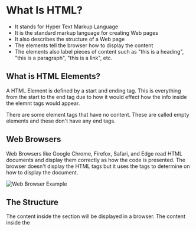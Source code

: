 # What Is HTML?
+ It stands for Hyper Text Markup Language
+ It is the standard markup language for creating Web pages
+ It also describes the structure of a Web page
+ The elements tell the browser how to display the content
+ The elements also label pieces of content such as "this is a heading", "this is a paragraph", "this is a link", etc.

## What is HTML Elements?
A HTML Element is defined by a start and ending tag. This is everything from the start to the end tag due to how it would effect how the info inside the elemnt tags would appear. 

There are some element tags that have no content. These are called empty elements and these don't have any end tags.

## Web Browsers
Web Browsers like Google Chrome, Firefox, Safari, and Edge read HTML documents and display them correctly as how the code is presented. The browser doesn't 
display the HTML tags but it uses the tags to determine on how to display the document.

![Web Browser Example](https://www.wikihow.com/images/thumb/3/35/4082-22-3.jpg/v4-460px-4082-22-3.jpg)

## The Structure
The content inside the <body> section will be displayed in a browser. The content inside the <title> element will be shown in the browser's title bar or in the page's tab.
  
![Structure](https://d112y698adiu2z.cloudfront.net/photos/production/software_photos/001/573/506/datas/original.png)

+ [Introduction](https://github.com/ClaudiaFue/1610-Final-Project.git)
+ What is HTML?
+  [Basic HTML Code](https://github.com/ClaudiaFue/HTML-Basics.git)
+  [Examples](https://github.com/ClaudiaFue/HTML-Examples.git)
